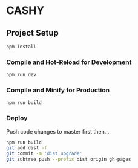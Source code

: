 # CASHY

## Project Setup

```sh
npm install
```

### Compile and Hot-Reload for Development

```sh
npm run dev
```

### Compile and Minify for Production

```sh
npm run build
```

### Deploy
Push code changes to master first then...
```sh
npm run build
git add dist -f
git commit -m 'dist upgrade'
git subtree push --prefix dist origin gh-pages
```
